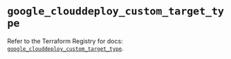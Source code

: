 # `google_clouddeploy_custom_target_type`

Refer to the Terraform Registry for docs: [`google_clouddeploy_custom_target_type`](https://registry.terraform.io/providers/hashicorp/google-beta/6.11.2/docs/resources/google_clouddeploy_custom_target_type).
